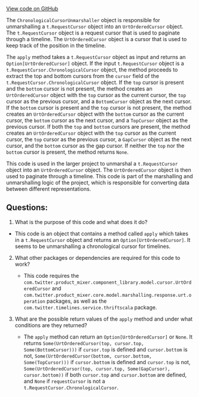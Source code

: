 [View code on GitHub](https://github.com/misbahsy/the-algorithm/home-mixer/server/src/main/scala/com/twitter/home_mixer/marshaller/timelines/ChronologicalCursorUnmarshaller.scala)

The `ChronologicalCursorUnmarshaller` object is responsible for unmarshalling a `t.RequestCursor` object into an `UrtOrderedCursor` object. The `t.RequestCursor` object is a request cursor that is used to paginate through a timeline. The `UrtOrderedCursor` object is a cursor that is used to keep track of the position in the timeline.

The `apply` method takes a `t.RequestCursor` object as input and returns an `Option[UrtOrderedCursor]` object. If the input `t.RequestCursor` object is a `t.RequestCursor.ChronologicalCursor` object, the method proceeds to extract the top and bottom cursors from the `cursor` field of the `t.RequestCursor.ChronologicalCursor` object. If the `top` cursor is present and the `bottom` cursor is not present, the method creates an `UrtOrderedCursor` object with the `top` cursor as the current cursor, the `top` cursor as the previous cursor, and a `BottomCursor` object as the next cursor. If the `bottom` cursor is present and the `top` cursor is not present, the method creates an `UrtOrderedCursor` object with the `bottom` cursor as the current cursor, the `bottom` cursor as the next cursor, and a `TopCursor` object as the previous cursor. If both the `top` and `bottom` cursors are present, the method creates an `UrtOrderedCursor` object with the `top` cursor as the current cursor, the `top` cursor as the previous cursor, a `GapCursor` object as the next cursor, and the `bottom` cursor as the gap cursor. If neither the `top` nor the `bottom` cursor is present, the method returns `None`.

This code is used in the larger project to unmarshal a `t.RequestCursor` object into an `UrtOrderedCursor` object. The `UrtOrderedCursor` object is then used to paginate through a timeline. This code is part of the marshalling and unmarshalling logic of the project, which is responsible for converting data between different representations.
## Questions: 
 1. What is the purpose of this code and what does it do?
   - This code is an object that contains a method called `apply` which takes in a `t.RequestCursor` object and returns an `Option[UrtOrderedCursor]`. It seems to be unmarshalling a chronological cursor for timelines.
   
2. What other packages or dependencies are required for this code to work?
   - This code requires the `com.twitter.product_mixer.component_library.model.cursor.UrtOrderedCursor` and `com.twitter.product_mixer.core.model.marshalling.response.urt.operation` packages, as well as the `com.twitter.timelines.service.thriftscala` package.

3. What are the possible return values of the `apply` method and under what conditions are they returned?
   - The `apply` method can return an `Option[UrtOrderedCursor]` or `None`. It returns `Some(UrtOrderedCursor(top, cursor.top, Some(BottomCursor)))` if `cursor.top` is defined and `cursor.bottom` is not, `Some(UrtOrderedCursor(bottom, cursor.bottom, Some(TopCursor)))` if `cursor.bottom` is defined and `cursor.top` is not, `Some(UrtOrderedCursor(top, cursor.top, Some(GapCursor), cursor.bottom))` if both `cursor.top` and `cursor.bottom` are defined, and `None` if `requestCursor` is not a `t.RequestCursor.ChronologicalCursor`.